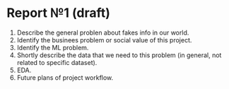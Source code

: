 # Report №1 (draft)

1) Describe the general problen about fakes info in our world.
2) Identify the businees problem or social value of this project.
3) Identify the ML problem.
4) Shortly describe the data that we need to this problem (in general, not related to specific dataset).
5) EDA.
6) Future plans of project workflow.